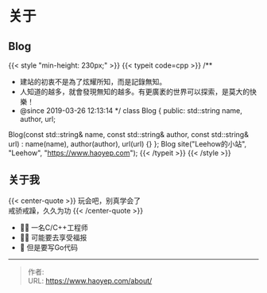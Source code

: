 # 关于


<!-- markdownlint-disable-file -->

## Blog

{{< style "min-height: 230px;" >}}
{{< typeit code=cpp >}}
/**
 * 建站的初衷不是為了炫耀所知，而是記錄無知。
 * 人知道的越多，就會發現無知的越多。有更廣袤的世界可以探索，是莫大的快樂！
 * @since 2019-03-26 12:13:14
 */
class Blog {
public:
  std::string name, author, url;

  Blog(const std::string& name, const std::string& author, const std::string& url)
    : name(name), author(author), url(url) {}
};
Blog site("Leehow的小站", "Leehow", "https://www.haoyep.com");
{{< /typeit >}}
{{< /style >}}

## 关于我

{{< center-quote >}}
玩会吧，别真学会了\
戒骄戒躁，久久为功
{{< /center-quote >}}


- 👨‍💻 一名C/C++工程师
- 👨‍💼 可能要去享受福报
- 📝 但是要写Go代码

<!-- link reference definition -->
[blog]: https://www.haoyep.com


---

> 作者: <no value>  
> URL: https://www.haoyep.com/about/  

